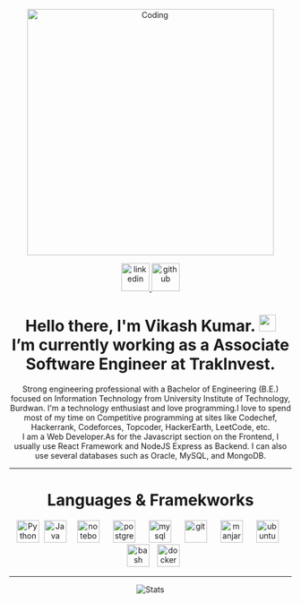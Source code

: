 
<p align="center">
	<img title="Coding" src="https://media.giphy.com/media/WUTywPPYZpdDChyBaZ/giphy.gif" width=440>
</p>

<p align="center">
	<a href="https://www.linkedin.com/in/kr-viku/">
        	<img alt="linkedin" src="https://i.imgur.com/wcvwfoZ.png" height=50>
	</a>
	<a href="https://github.com/kr-viku">
        	<img alt="github" src="https://i.imgur.com/gnDF5oQ.png" height=50>
	</a>
</p>

<h1 align='center'> 
    Hello there, I'm Vikash Kumar. 
    <img src = "https://dazelpro.com/assets/images/wave.gif" width = "30px"><br>
    I’m currently working as a Associate Software Engineer at TrakInvest.
</h1>
<p align='center'>
  Strong engineering professional with a Bachelor of Engineering (B.E.) focused on Information Technology from University Institute of Technology, Burdwan.
I'm a technology enthusiast and love programming.I love to spend most of my time on Competitive programming at sites like Codechef, Hackerrank, Codeforces, Topcoder, HackerEarth, LeetCode, etc.
<br>
I am a Web Developer.As for the Javascript section on the Frontend, I usually use React Framework and NodeJS Express as Backend. I can also use several databases such as Oracle, MySQL, and MongoDB.
</p>

--------

<h1 align='center'> 
	Languages & Framekworks
</h1>


<p align="center">
	<img title="Python" src="https://i.imgur.com/kYqNRW2.png" height="40"/>
 	<img title="Java" src="https://i.imgur.com/LDa5yPp.png" height="40" hspace="5"/>
	<img src="https://i.imgur.com/7pTyNw5.png" alt="notebook" height="40" hspace="10"/>
	<img src="https://i.imgur.com/DRtznPB.png" alt="postgres" height="40" hspace="10"/>
	<img src="https://i.imgur.com/DG1ai5x.png" alt="mysql" height="40" hspace="10"/>
 	<img src="https://i.imgur.com/2f8ghU7.png" alt="git" height="40" hspace="10"/>
	<img src="https://i.imgur.com/ZjwYyO4.png" alt="manjaro" height="40" hspace="10"/>
	<img src="https://i.imgur.com/wiYdaql.png" alt="ubuntu" height="40" hspace="10"/>
	<img src="https://i.imgur.com/8ChUMCl.png" alt="bash" height="40" hspace="10"/>
	<img src="https://i.imgur.com/O1dfbU2.png" alt="docker" height="40"/>
</p>

--------
<p align="center">
  <img title="Stats" src="https://github-readme-stats.vercel.app/api?username=kr-viku&show_icons=true&theme=synthwave"/>
</p>

<!--
**kr-viku/kr-viku** is a ✨ _special_ ✨ repository because its `README.md` (this file) appears on your GitHub profile.

Here are some ideas to get you started:

- 🔭 I’m currently working on ...
- 🌱 I’m currently learning ...
- 👯 I’m looking to collaborate on ...
- 🤔 I’m looking for help with ...
- 💬 Ask me about ...
- 📫 How to reach me: ...
- 😄 Pronouns: ...
- ⚡ Fun fact: ...
-->
